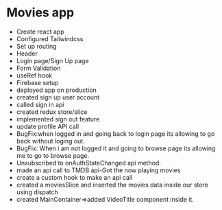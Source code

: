 # Movies app

- Create react app
- Configured Tailwindcss
- Set up routing
- Header
- Login page/Sign Up page
- Form Validation
- useRef hook
- Firebase setup
- deployed app on production
- created sign up user account
- called sign in api
- created redux store/slice
- implemented sign out feature
- update profile API call
- BugFix:when logged in and going back to login page its allowing to go back without loging out.
- BugFix: When i am not logged it and going to browse page its allowing me to go to browse page.
- Unsubscribed to onAuthStateChanged api method.
- made an api call to TMDB api-Got the now playing movies
- create a custom hook to make an api call
- created a moviesSlice and inserted the movies data inside our store using dispatch
- created MainContainer=>added VideoTitle component inside it.
